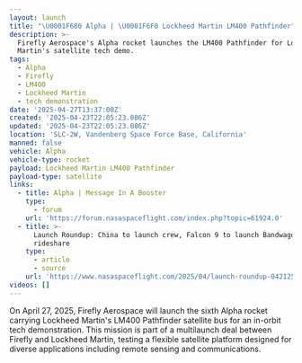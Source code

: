 ```yaml
---
layout: launch
title: "\U0001F680 Alpha | \U0001F6F0 Lockheed Martin LM400 Pathfinder"
description: >-
  Firefly Aerospace's Alpha rocket launches the LM400 Pathfinder for Lockheed
  Martin's satellite tech demo.
tags:
  - Alpha
  - Firefly
  - LM400
  - Lockheed Martin
  - tech demonstration
date: '2025-04-27T13:37:00Z'
created: '2025-04-23T22:05:23.086Z'
updated: '2025-04-23T22:05:23.086Z'
location: 'SLC-2W, Vandenberg Space Force Base, California'
manned: false
vehicle: Alpha
vehicle-type: rocket
payload: Lockheed Martin LM400 Pathfinder
payload-type: satellite
links:
  - title: Alpha | Message In A Booster
    type:
      - forum
    url: 'https://forum.nasaspaceflight.com/index.php?topic=61924.0'
  - title: >-
      Launch Roundup: China to launch crew, Falcon 9 to launch Bandwagon
      rideshare
    type:
      - article
      - source
    url: 'https://www.nasaspaceflight.com/2025/04/launch-roundup-042125/'
videos: []
---
```

On April 27, 2025, Firefly Aerospace will launch the sixth Alpha rocket carrying Lockheed Martin's LM400 Pathfinder satellite bus for an in-orbit tech demonstration. This mission is part of a multilaunch deal between Firefly and Lockheed Martin, testing a flexible satellite platform designed for diverse applications including remote sensing and communications.
